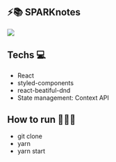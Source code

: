## ⚡️📚 SPARKnotes

![](demo/SPARKnotes.gif)

## Techs 💻
- React
- styled-components
- react-beatiful-dnd
- State management: Context API

## How to run 🏃🏻‍♂️
- git clone
- yarn
- yarn start
